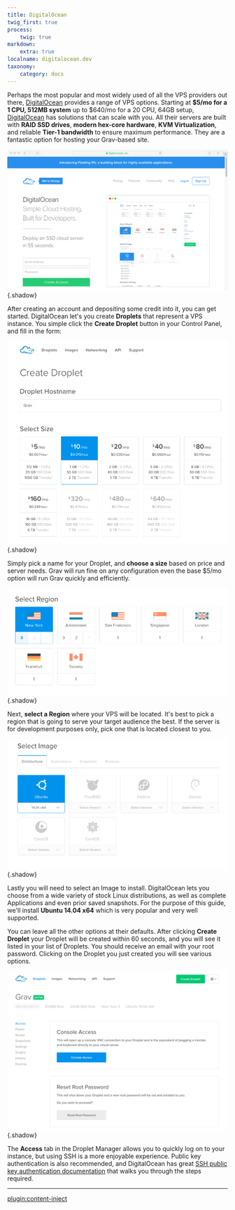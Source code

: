 ```yaml
---
title: DigitalOcean
twig_first: true
process:
    twig: true
markdown:
    extra: true
localname: digitalocean.dev
taxonomy:
    category: docs
---
```


Perhaps the most popular and most widely used of all the VPS providers out there, [DigitalOcean](https://www.digitalocean.com/) provides a range of VPS options.  Starting at **$5/mo for a 1 CPU, 512MB system** up to $640/mo for a 20 CPU, 64GB setup, [DigitalOcean](https://www.digitalocean.com/) has solutions that can scale with you.  All their servers are built with **RAID SSD drives**, **modern hex-core hardware**, **KVM Virtualization**, and reliable **Tier-1 bandwidth** to ensure maximum performance.  They are a fantastic option for hosting your Grav-based site.

![](digitalocean.png) {.shadow}

After creating an account and depositing some credit into it, you can get started.  DigitalOcean let's you create **Droplets** that represent a VPS instance.  You simple click the **Create Droplet** button in your Control Panel, and fill in the form:

![](step-1.png) {.shadow}

Simply pick a name for your Droplet, and **choose a size** based on price and server needs.  Grav will run fine on any configuration even the base $5/mo option will run Grav quickly and efficiently.

![](step-2.png) {.shadow}

Next, **select a Region** where your VPS will be located.  It's best to pick a region that is going to serve your target audience the best.  If the server is for development purposes only, pick one that is located closest to you.

![](step-3.png) {.shadow}

Lastly you will need to select an Image to install.  DigitalOcean lets you choose from a wide variety of stock Linux distributions, as well as complete Applications and even prior saved snapshots.  For the purpose of this guide, we'll install **Ubuntu 14.04 x64** which is very popular and very well supported.

You can leave all the other options at their defaults.  After clicking **Create Droplet** your Droplet will be created within 60 seconds, and you will see it listed in your list of Droplets.  You should receive an email with your root password. Clicking on the Droplet you just created you will see various options.

![](droplet.png) {.shadow}

The **Access** tab in the Droplet Manager allows you to quickly log on to your instance, but using SSH is a more enjoyable experience. Public key authentication is also recommended, and DigitalOcean has great [SSH public key authentication documentation](https://www.digitalocean.com/community/tutorials/how-to-use-ssh-keys-with-digitalocean-droplets) that walks you through the steps required.

---

[plugin:content-inject](/hosting/vps/generic)
